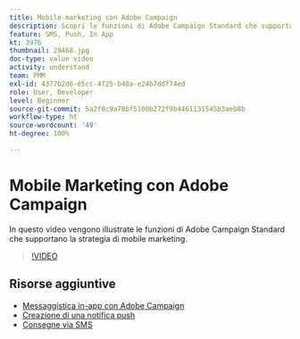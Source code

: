 ```yaml
---
title: Mobile marketing con Adobe Campaign
description: Scopri le funzioni di Adobe Campaign Standard che supportano la strategia di mobile marketing.
feature: SMS, Push, In App
kt: 3976
thumbnail: 29468.jpg
doc-type: value video
activity: understand
team: PMM
exl-id: 4377b2d6-e5cc-4f25-b40a-e24b7ddf74ed
role: User, Developer
level: Beginner
source-git-commit: 5a2f8c9a78bf5100b272f9b4461131545b3aeb8b
workflow-type: ht
source-wordcount: '49'
ht-degree: 100%

---
```


# Mobile Marketing con Adobe Campaign

In questo video vengono illustrate le funzioni di Adobe Campaign Standard che supportano la strategia di mobile marketing.

>[!VIDEO](https://video.tv.adobe.com/v/29468?quality=12)

## Risorse aggiuntive

* [Messaggistica in-app con Adobe Campaign](/help/communication-channels/mobile/in-app/in-app-message-overview.md)
* [Creazione di una notifica push](/help/communication-channels/mobile/push-notifications/creating-a-push-notification.md)
* [Consegne via SMS](/help/communication-channels/mobile/sms/sms-delivery.md)
